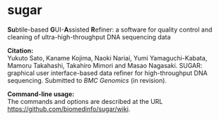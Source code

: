 sugar
=====
<B>Su</B>btile-based <B>G</B>UI-<B>A</B>ssisted <B>R</B>efiner: a software for quality control and cleaning of ultra-high-throughput DNA sequencing data

<B>Citation:</B><BR>
Yukuto Sato, Kaname Kojima, Naoki Nariai, Yumi Yamaguchi-Kabata, Mamoru Takahashi, Takahiro Mimori and Masao Nagasaki. SUGAR: graphical user interface-based data refiner for high-throughput DNA sequencing. Submitted to <I>BMC Genomics</I> (in revision).

<B>Command-line usage:</B><BR>
The commands and options are described at the URL https://github.com/biomedinfo/sugar/wiki.
